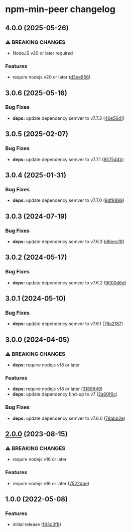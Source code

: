 # npm-min-peer changelog

## 4.0.0 (2025-05-26)

### ⚠ BREAKING CHANGES

- NodeJS v20 or later required

### Features

- require nodejs v20 or later ([d3ee856](https://github.com/ext/npm-min-peer/commit/d3ee8569bedb5d747435f5911507d98c6526399a))

## 3.0.6 (2025-05-16)

### Bug Fixes

- **deps:** update dependency semver to v7.7.2 ([46e56d1](https://github.com/ext/npm-min-peer/commit/46e56d1d39b76864bea3d9f1d472f6d7c500a9e0))

## 3.0.5 (2025-02-07)

### Bug Fixes

- **deps:** update dependency semver to v7.7.1 ([857544b](https://github.com/ext/npm-min-peer/commit/857544b6322ef3ac3f2fea8793dfe41ea58d993b))

## 3.0.4 (2025-01-31)

### Bug Fixes

- **deps:** update dependency semver to v7.7.0 ([9df8899](https://github.com/ext/npm-min-peer/commit/9df889911633629a76f5cf7c4469a25abe2f3e7b))

## 3.0.3 (2024-07-19)

### Bug Fixes

- **deps:** update dependency semver to v7.6.3 ([d6eecf8](https://github.com/ext/npm-min-peer/commit/d6eecf80a0dfe7afc6ab7d03c150a6dacd5982da))

## 3.0.2 (2024-05-17)

### Bug Fixes

- **deps:** update dependency semver to v7.6.2 ([9000d6d](https://github.com/ext/npm-min-peer/commit/9000d6d76c6e0da1125d86f9aa60600fecfb8e13))

## 3.0.1 (2024-05-10)

### Bug Fixes

- **deps:** update dependency semver to v7.6.1 ([78a2187](https://github.com/ext/npm-min-peer/commit/78a2187292005f5c07aad55bf10c4342b8562ba9))

## 3.0.0 (2024-04-05)

### ⚠ BREAKING CHANGES

- **deps:** require nodejs v18 or later

### Features

- **deps:** require nodejs v18 or later ([3189949](https://github.com/ext/npm-min-peer/commit/3189949404cd1e4eb2c5884da6998ea2cc304630))
- **deps:** update dependency find-up to v7 ([2a60f6c](https://github.com/ext/npm-min-peer/commit/2a60f6c9cd0144a59a971b40e2bcc8a6fbe06804))

### Bug Fixes

- **deps:** update dependency semver to v7.6.0 ([79abb2e](https://github.com/ext/npm-min-peer/commit/79abb2e5d25575214abe888c20bb295b73faa028))

## [2.0.0](https://github.com/ext/npm-min-peer/compare/v1.0.0...v2.0.0) (2023-08-15)

### ⚠ BREAKING CHANGES

- require nodejs v16 or later

### Features

- require nodejs v16 or later ([7522dbe](https://github.com/ext/npm-min-peer/commit/7522dbe2eb5fd8f531eef0b548e50f2fa0beaceb))

## 1.0.0 (2022-05-08)

### Features

- initial release ([f83d3f8](https://github.com/ext/npm-min-peer/commit/f83d3f8ec929e3d7e5c832bcfa4d9169c19cfa48))
